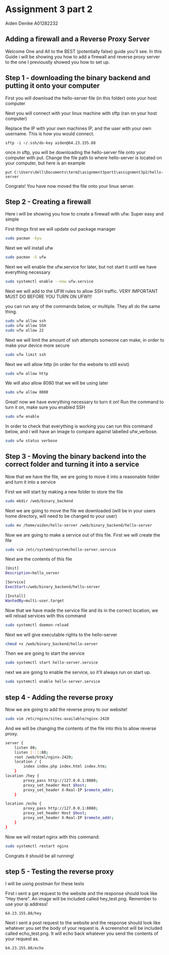 # Assignment 3 part 2

Aiden Denike A01282232

## Adding a firewall and a Reverse Proxy Server

Welcome One and All to the BEST (potentially false) guide you'll see. In this Guide i will be showing you how to add a firewall and reverse proxy server to the one I previouslly showed you how to set up.

## Step 1 - downloading the binary backend and putting it onto your computer

First you will download the hello-server file (in this folder) onto your host computer

Next you will connect with your linux machine with sftp (ran on your host computer)

Replace the IP with your own machines IP, and the user with your own username. This is how you would connect.

```shell
sftp -i ~/.ssh/do-key aiden@64.23.155.88
```

once in sftp, you will be downloading the hello-server file onto your computer with put. Change the file path to where hello-server is located on your computer, but here is an example

```shell
put C:\Users\dell\Documents\term2\asignment3part1\assignment3p2/hello-server
```

Congrats! You have now moved the file onto your linux server.

## Step 2 - Creating a firewall

Here i will be showing you how to create a firewall with ufw. Super easy and simple

First things first we will update out package manager

```bash
sudo pacman -Syu
```

Next we will install ufw

```bash
sudo pacman -S ufw
```

Next we will enable the ufw.service for later, but not start it until we have everything necessary

```bash
sudo systemctl enable --now ufw.service
```

Next we will add to the UFW rules to allow SSH traffic. VERY IMPORTANT MUST DO BEFORE YOU TURN ON UFW!!!

you can run any of the commands below, or multiple. They all do the same thing.

```bash
sudo ufw allow ssh
sudo ufw allow SSH
sudo ufw allow 22
```

Next we will limit the amount of ssh attempts someone can make, in order to make your device more secure

```bash
sudo ufw limit ssh
```

Next we will allow http (in order for the website to still exist)

```bash
sudo ufw allow http
```

We will also allow 8080 that we will be using later

```bash
sudo ufw allow 8080
```

Great! now we have everything necessary to turn it on! Run the command to turn it on, make sure you enabled SSH

```bash
sudo ufw enable
```

In order to check that everything is working you can run this command below, and i will have an image to compare against labelled ufw_verbose.

```bash
sudo ufw status verbose
```



## Step 3 - Moving the binary backend into the correct folder and turning it into a service

Now that we have the file, we are going to move it into a reasonable folder and turn it into a service

First we will start by making a new folder to store the file

```bash
sudo mkdir /web/binary_backend
```

Next we are going to move the file we downloaded (will be in your users home directory, will need to be changed to your user)

```bash
sudo mv /home/aiden/hello-server /web/binary_backend/hello-server
```

Now we are going to make a service out of this file. First we will create the file

```bash
sudo vim /etc/systemd/system/hello-server.service
```

Next are the contents of this file

```bash
[Unit]
Description=hello_server

[Service]
ExecStart=/web/binary_backend/hello-server

[Install]
WantedBy=multi-user.target
```

Now that we have made the service file and its in the correct location, we will reload services with this command

```bash
sudo systemctl daemon-reload
```

Next we will give executable rights to the hello-server

```bash
chmod +x /web/binary_backend/hello-server
```

Then we are going to start the service

```bash
sudo systemctl start hello-server.service
```

next we are going to enable the service, so it'll always run on start up.

```bash
sudo systemctl enable hello-server.service
```

## step 4 - Adding the reverse proxy

Now we are going to add the reverse proxy to our website!

```bash
sudo vim /etc/nginx/sites-available/nginx-2420
```


And we will be changing the contents of the file into this to allow reverse proxy.

```bash
server {
    listen 80;
    listen [::]:80;
    root /web/html/nginx-2420;
    location / {
        index index.php index.html index.htm;
    }
location /hey {
        proxy_pass http://127.0.0.1:8080;
        proxy_set_header Host $host;
        proxy_set_header X-Real-IP $remote_addr;
    }

location /echo {
        proxy_pass http://127.0.0.1:8080;
        proxy_set_header Host $host;
        proxy_set_header X-Real-IP $remote_addr;
    }
}
```

Now we will restart nginx with this command:

```bash
sudo systemctl restart nginx
```

Congrats it should be all running!


## step 5 - Testing the reverse proxy

I will be using postman for these tests

First i sent a get request to the website and the response should look like "Hey there". An image will be included called hey_test.png. Remember to use your ip address!

```
64.23.155.88/hey
```

Next i sent a post request to the website and the response should look like whatever you set the body of your request is. A screenshot will be included called echo_test.png. It will echo back whatever you send the contents of your request as.

```
64.23.155.88/echo
```